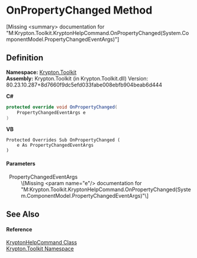 # OnPropertyChanged Method


\[Missing &lt;summary&gt; documentation for "M:Krypton.Toolkit.KryptonHelpCommand.OnPropertyChanged(System.ComponentModel.PropertyChangedEventArgs)"\]



## Definition
**Namespace:** <a href="79d2eac2-21f4-54ff-7552-b20c33c30600.md">Krypton.Toolkit</a>  
**Assembly:** Krypton.Toolkit (in Krypton.Toolkit.dll) Version: 80.23.10.287+8d7660f9dc5efd033fabe008ebfb904beab6d444

**C#**
``` C#
protected override void OnPropertyChanged(
	PropertyChangedEventArgs e
)
```
**VB**
``` VB
Protected Overrides Sub OnPropertyChanged ( 
	e As PropertyChangedEventArgs
)
```



#### Parameters
<dl><dt>  PropertyChangedEventArgs</dt><dd>\[Missing &lt;param name="e"/&gt; documentation for "M:Krypton.Toolkit.KryptonHelpCommand.OnPropertyChanged(System.ComponentModel.PropertyChangedEventArgs)"\]</dd></dl>

## See Also


#### Reference
<a href="d2d73fb7-3488-4b24-638f-2d28a9b21995.md">KryptonHelpCommand Class</a>  
<a href="79d2eac2-21f4-54ff-7552-b20c33c30600.md">Krypton.Toolkit Namespace</a>  
